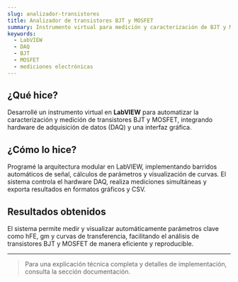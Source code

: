 ```yaml
---
slug: analizador-transistores
title: Analizador de transistores BJT y MOSFET
summary: Instrumento virtual para medición y caracterización de BJT y MOSFET, automatizado en LabVIEW.
keywords:
  - LabVIEW
  - DAQ
  - BJT
  - MOSFET
  - mediciones electrónicas
---
```


## ¿Qué hice?

Desarrollé un instrumento virtual en **LabVIEW** para automatizar la caracterización y medición de transistores BJT y MOSFET, integrando hardware de adquisición de datos (DAQ) y una interfaz gráfica.

## ¿Cómo lo hice?

Programé la arquitectura modular en LabVIEW, implementando barridos automáticos de señal, cálculos de parámetros y visualización de curvas. El sistema controla el hardware DAQ, realiza mediciones simultáneas y exporta resultados en formatos gráficos y CSV.

## Resultados obtenidos

El sistema permite medir y visualizar automáticamente parámetros clave como hFE, gm y curvas de transferencia, facilitando el análisis de transistores BJT y MOSFET de manera eficiente y reproducible.

---

> Para una explicación técnica completa y detalles de implementación, consulta la sección documentación.